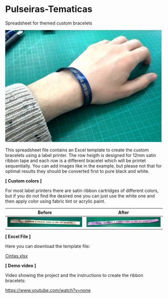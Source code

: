 # Pulseiras-Tematicas
Spreadsheet for themed custom bracelets

<img src="img/PulserasTematicas.jpg" width="500">

This spreadsheet file contains an Excel template to create the custom bracelets using a label printer. The row heigth is designed for 12mm satin ribbon tape and each row is a different bracelet which will be printet sequentially. You can add images like in the example, but please not that for optimal results they should be converted first to pure black and white.

**[ Custom colors ]**

For most label printers there are satin ribbon cartridges of different colors, but if you do not find the desired one you can just use the white one and then apply color using fabric tint or acrylic paint.

| Before | After |
| ------ | ----- |
| <img src="img/Cinta_blanca.jpg" width="300"> | <img src="img/Cinta_tintada.jpg" width="300"> |

**[ Excel File ]**

Here you can download the template file:

<a href="Cintas.xlsx">Cintas.xlsx</a>

**[ Demo video ]**

Video showing the project and the instructions to create the ribbon bracelets:

https://www.youtube.com/watch?v=none
